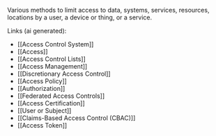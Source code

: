Various methods to limit access to data, systems, services, resources, locations by a user, a device or thing, or a service.

Links (ai generated):
 - [[Access Control System]]
 - [[Access]]
 - [[Access Control Lists]]
 - [[Access Management]]
 - [[Discretionary Access Control]]
 - [[Access Policy]]
 - [[Authorization]]
 - [[Federated Access Controls]]
 - [[Access Certification]]
 - [[User or Subject]]
 - [[Claims-Based Access Control (CBAC)]]
 - [[Access Token]]
